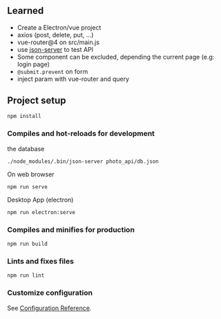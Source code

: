 # 

## Learned
- Create a Electron/vue project
- axios (post, delete, put, ...)
- vue-router@4 on src/main.js
- use [json-server](https://www.npmjs.com/package/json-server) to test API
- Some component can be excluded, depending the current page (e.g: login page)
- `@submit.prevent` on form
- inject param with vue-router and query

## Project setup
```
npm install
```

### Compiles and hot-reloads for development
the database
```
./node_modules/.bin/json-server photo_api/db.json
```

On web browser

```
npm run serve
```

Desktop App (electron)

```
npm run electron:serve
```

### Compiles and minifies for production
```
npm run build
```

### Lints and fixes files
```
npm run lint
```

### Customize configuration
See [Configuration Reference](https://cli.vuejs.org/config/).
